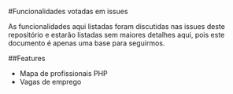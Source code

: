 #Funcionalidades votadas em issues

As funcionalidades aqui listadas foram discutidas nas issues deste repositório 
e estarão listadas sem maiores detalhes aqui, pois este documento é apenas uma base 
para seguirmos.

##Features

 - Mapa de profissionais PHP 
 - Vagas de emprego
